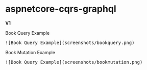 # aspnetcore-cqrs-graphql
<b>V1</b>

<p>Book Query Example</p>
<pre>![Book Query Example](screenshots/bookquery.png)</pre>

<p>Book Mutation Example</p>
<pre>![Book Query Example](screenshots/bookmutation.png)</pre>
